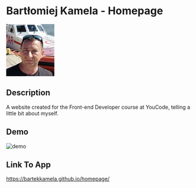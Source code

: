 # Bartłomiej Kamela - Homepage

![Bartek](images/photo_small.jpg)

## Description

A website created for the Front-end Developer course at YouCode, telling a little bit about myself.

## Demo

![demo](https://bartekkamela.github.io/homepage/images/demo.gif)
## Link To App

https://bartekkamela.github.io/homepage/

